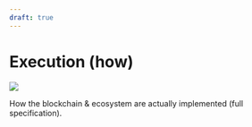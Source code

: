 ```yaml
---
draft: true
---
```


# Execution (how)

<div style={{textAlign: "center"}}>
    <img src="https://png.pngitem.com/pimgs/s/207-2073499_translate-platform-from-english-to-spanish-work-in.png"/>
</div>


How the blockchain & ecosystem are actually implemented (full specification).

<!--
TODO: document with a "why not a rollup" section - or in the FAQ
https://twitter.com/KirilovVik/status/1531184971896999936
https://polynya.medium.com/the-sustainability-checklist-d620549425dc


Aside from the scalability properties rollups can possess, they also solve both fundamental problems. Rollups don’t need their own validators, only a set of sequencers to produce blocks. The base layer provides the secure validator set. Rollups that share a settlement layer can build trust-minimized bridges between them because their state transitions can be easily verified through the settlement layer.
https://www.alexbeckett.xyz/composability-in-a-rollup-ecosystem/

TODO: read these on rollups

https://celestia.org/learn/

https://www.alexbeckett.xyz/secure-light-nodes-and-the-scalability-trilemma/
https://www.alexbeckett.xyz/the-economics-for-rollup-fees/
https://www.alexbeckett.xyz/the-path-toward-scaling-rollups/
https://www.alexbeckett.xyz/the-benefits-of-optimistic-rollups-compared-to-zk-rollups/
https://www.alexbeckett.xyz/a-snapshot-of-the-current-rollup-ecosystem/
https://www.alexbeckett.xyz/decentralized-sequencers-where-do-we-go-next/

https://www.alexbeckett.xyz/stateless-rollups/

https://twitter.com/musalbas/status/1545060322842533890

https://twitter.com/apruden08/status/1542189323906326528
https://www.youtube.com/watch?v=oc8M1-pNuXk
https://twitter.com/bkiepuszewski/status/1540793333295075329

https://l2beat.com/?view=risk

https://medium.com/starkware/volition-and-the-emerging-data-availability-spectrum-87e8bfa09bb
https://medium.com/starkware/data-availability-e5564c416424

https://twitter.com/epolynya/status/1533833479896453120

https://eth.wiki/sharding/Sharding-FAQs


The theoretical ideal stack to build on would be
https://twitter.com/lukedelphi/status/1539192716915007490


https://twitter.com/ZeMariaMacedo/status/1543601695048998918


Why not a rollup? There is nothing to steal - there will not be 100x times TVL more than the mcap of the protocol

The more I think about it, the less need I see to try to attach my chain to Ethereum - it will not benefit from financial liquidity & interoperability since its focus is quite different and it will most likely require it's own token for PoS consensus

A big reason to want to attach to Ethereum is securely bridged financial liquidity so my use case will benefit a lot less from trying to integrate with Eth because of it's non-financial use case

No composability is broken if not linked to ethereum & is sharded - as is the case with financial blockchains

I think that because this is not a very financial use case that the incentive to link it strongly with Ethereum is smaller.

finance cares mostly about the present whereas an index is there to provide information about the past - different data availability & retrievability needs
the historical part is much more important - each block & the hashes that are contained in there - or they should enter the state...




- ZK rollup?
- eth2 danksharding?
- mina snapp?
- unbounded state growth.


Landslide Network
https://twitter.com/CosmosAVAX
https://www.landslide.network/





- look into aggregate/multi/threshold signatures, ZK tech & other certificates:
    https://github.com/jarradh/zk-compact-certificates



- ECDSA vs eddsa
https://support.mycrypto.com/how-to/getting-started/how-to-sign-and-verify-messages-on-ethereum/
https://medium.com/mycrypto/the-magic-of-digital-signatures-on-ethereum-98fe184dc9c7
https://ethvigil.com/docs/eth_sign_example_code/
https://crypto.stackexchange.com/questions/60383/what-is-the-difference-between-ecdsa-and-eddsa


https://vomtom.at/ethereum-private-and-public-keys/
https://betterprogramming.pub/understanding-ethereum-cryptography-3ef7429eddce
https://ethereum.stackexchange.com/questions/3542/how-are-ethereum-addresses-generated

Ethereum uses a specific signature scheme called ECDSA on a specific elliptic curve called Secp256k1.
the address is the last 20 bytes of the Keccak-256 hash of the public key.

This ensures that most apps do not end up hosting ECDSA key pairs which create security and regulatory challenges if funds are sent to them on Ethereum.
https://github.com/farcasterxyz/protocol/tree/varunsrin/revise-v2-dec-4#32-authentication


https://doc.libsodium.org/
http://ed25519.cr.yp.to/
https://keybase.io/
https://docs.joinmastodon.org/spec/webfinger/
https://docs.joinmastodon.org/spec/activitypub/


why libp2p sucks
https://twitter.com/tomaka17/status/1547529377277173761
https://github.com/matrix-org/pinecone

Skynet interop with IPFS:
https://twitter.com/DavidVorick/status/1412080832286584844
https://docs.skynetlabs.com/developer-guides/moving-from-ipfs-to-skynet
https://skynet.guide/tech/sia-layer-one.html
https://skynet.guide/tech/skynet-layer-two.html


reading on IPFS, Filecoin & Sia/Skynet
https://www.reddit.com/r/siacoin/comments/lg9qr0/what_is_skynet_why_should_i_build_on_it_and_how/gmr7u5v/
https://www.reddit.com/r/ipfs/comments/jf073z/filecoin_isnt_an_incentivization_network_for_ipfs/



how big are bloom filters
https://en.wikipedia.org/wiki/Bloom_filter
https://www.geeksforgeeks.org/bloom-filters-introduction-and-python-implementation/
https://github.com/RoaringBitmap/CRoaring
https://github.com/RoaringBitmap/RoaringBitmap#faq
https://en.wikipedia.org/wiki/Bitmap_index




-->
